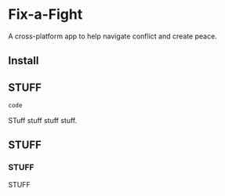 # Fix-a-Fight
A cross-platform app to help navigate conflict and create peace.

## Install


## STUFF

```bash
code
```

STuff stuff stuff stuff.


## STUFF

### STUFF

STUFF
